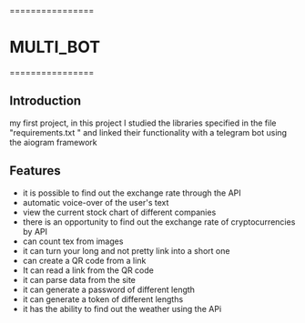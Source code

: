 ================

# MULTI_BOT

================

## Introduction

my first project, in this project I studied the libraries specified in the file "requirements.txt " and linked their functionality with a telegram bot using the aiogram framework

## Features

* it is possible to find out the exchange rate through the API
* automatic voice-over of the user's text
*  view the current stock chart of different companies
* there is an opportunity to find out the exchange rate of cryptocurrencies by API
* can count tex from images
* it can turn your long and not pretty link into a short one
* can create a QR code from a link
* It can read a link from the QR code
* it can parse data from the site
* it can generate a password of different length
* it can generate a token of different lengths
* it has the ability to find out the weather using the APi
